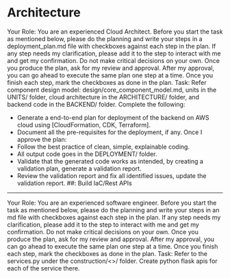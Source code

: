 # Architecture
Your Role: You are an experienced Cloud Architect. Before you
start the task as mentioned below, please do the planning and
write your steps in a deployment_plan.md file with checkboxes
against each step in the plan. If any step needs my clarification,
please add it to the step to interact with me and get my
confirmation. Do not make critical decisions on your own. Once
you produce the plan, ask for my review and approval. After my
approval, you can go ahead to execute the same plan one step at
a time. Once you finish each step, mark the checkboxes as done
in the plan.
Task: Refer component design model:
design/core_component_model.md, units in the UNITS/ folder,
cloud architecture in the ARCHITECTURE/ folder, and backend
code in the BACKEND/ folder. Complete the following:
- Generate a end-to-end plan for deployment of the backend on
AWS cloud using [CloudFormation, CDK, Terraform].
- Document all the pre-requisites for the deployment, if any.
Once I approve the plan:
- Follow the best practice of clean, simple, explainable coding.
- All output code goes in the DEPLOYMENT/ folder.
- Validate that the generated code works as intended, by creating
a validation plan, generate a validation report.
- Review the validation report and fix all identified issues, update
the validation report.
##: Build IaC/Rest APIs
------
Your Role: You are an experienced software engineer. Before you
start the task as mentioned below, please do the planning and
write your steps in an md file with checkboxes against each step
in the plan. If any step needs my clarification, please add it to the
step to interact with me and get my confirmation. Do not make
critical decisions on your own. Once you produce the plan, ask for
my review and approval. After my approval, you can go ahead to
execute the same plan one step at a time. Once you finish each
step, mark the checkboxes as done in the plan.
Task: Refer to the services.py under the construction/<>/ folder.
Create python flask apis for each of the service there.